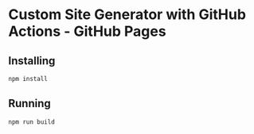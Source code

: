 # Custom Site Generator with GitHub Actions - GitHub Pages 

## Installing

```javascript
npm install
```

## Running

```javascript
npm run build
```
